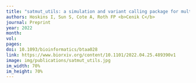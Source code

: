 ```yaml
---
title: "satmut_utils: a simulation and variant calling package for multiplexed assays of variant effect"
authors: Hoskins I, Sun S, Cote A, Roth FP <b>Cenik C</b>
journal: Preprint
year: 2022
month: 
vol:
pages:
doi: 10.1093/bioinformatics/btaa028
link: https://www.biorxiv.org/content/10.1101/2022.04.25.489390v1 
image: img/publications/satmut_utils.jpg
im_width: 70%
im_height: 70%
---
```

